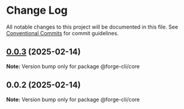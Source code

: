 # Change Log

All notable changes to this project will be documented in this file.
See [Conventional Commits](https://conventionalcommits.org) for commit guidelines.

## [0.0.3](https://github.com/Jason-chen-coder/forge-cli/compare/@forge-cli/core@0.0.2...@forge-cli/core@0.0.3) (2025-02-14)

**Note:** Version bump only for package @forge-cli/core





## 0.0.2 (2025-02-14)

**Note:** Version bump only for package @forge-cli/core
